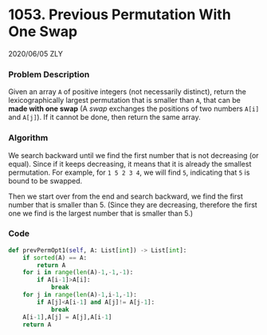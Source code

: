 # 1053. Previous Permutation With One Swap

2020/06/05 ZLY

### Problem Description

Given an array `A` of positive integers (not necessarily distinct), return the lexicographically largest permutation that is smaller than `A`, that can be **made with one swap** (A *swap* exchanges the positions of two numbers `A[i]` and `A[j]`). If it cannot be done, then return the same array.



### Algorithm

We search backward until we find the first number that is not decreasing (or equal). Since if it keeps decreasing, it means that it is already the smallest permutation. For example, for `1 5 2 3 4`, we will find `5`, indicating that `5` is bound to be swapped.

Then we start over from the end and search backward, we find the first number that is smaller than 5. (Since they are decreasing, therefore the first one we find is the largest number that is smaller than 5.)



### Code

```python
def prevPermOpt1(self, A: List[int]) -> List[int]:
    if sorted(A) == A:
        return A
    for i in range(len(A)-1,-1,-1):
        if A[i-1]>A[i]:
            break
    for j in range(len(A)-1,i-1,-1):
        if A[j]<A[i-1] and A[j]!= A[j-1]:
            break
    A[i-1],A[j] = A[j],A[i-1]
    return A
```